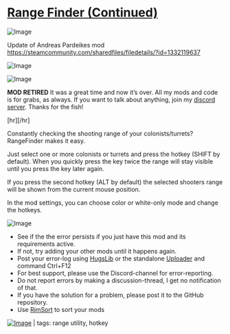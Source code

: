 # [Range Finder (Continued)](https://steamcommunity.com/sharedfiles/filedetails/?id=3503613022)

![Image](https://i.imgur.com/buuPQel.png)

Update of Andreas Pardeikes mod https://steamcommunity.com/sharedfiles/filedetails/?id=1332119637

![Image](https://i.imgur.com/CN9Rs5X.png)
	
![Image](https://i.imgur.com/Z4GOv8H.png)

**MOD RETIRED**
It was a great time and now it’s over. All my mods and code is for grabs, as always. If you want to talk about anything, join my [discord server](https://discord.gg/fQp4MDbdxg).
Thanks for the fish!

[hr][/hr]

Constantly checking the shooting range of your colonists/turrets? RangeFinder makes it easy.

Just select one or more colonists or turrets and press the hotkey (SHIFT by default). When you quickly press the key twice the range will stay visible until you press the key later again.

If you press the second hotkey (ALT by default) the selected shooters range will be shown from the current mouse position. 

In the mod settings, you can choose color or white-only mode and change the hotkeys.

![Image](https://i.imgur.com/PwoNOj4.png)



-  See if the the error persists if you just have this mod and its requirements active.
-  If not, try adding your other mods until it happens again.
-  Post your error-log using [HugsLib](https://steamcommunity.com/workshop/filedetails/?id=818773962) or the standalone [Uploader](https://steamcommunity.com/sharedfiles/filedetails/?id=2873415404) and command Ctrl+F12
-  For best support, please use the Discord-channel for error-reporting.
-  Do not report errors by making a discussion-thread, I get no notification of that.
-  If you have the solution for a problem, please post it to the GitHub repository.
-  Use [RimSort](https://github.com/RimSort/RimSort/releases/latest) to sort your mods

 

[![Image](https://img.shields.io/github/v/release/emipa606/RangeFinder?label=latest%20version&style=plastic&color=9f1111&labelColor=black)](https://steamcommunity.com/sharedfiles/filedetails/changelog/3503613022) | tags:  range utility,  hotkey
